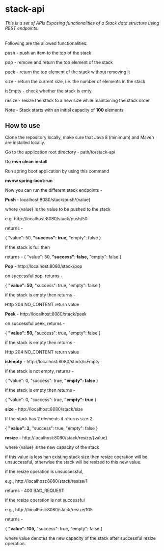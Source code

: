 # stack-api

###### This is a set of APIs Exposing functionalities of a Stack data structure using REST endpoints.

Following are the allowed functionalities:

push - push an item to the top of the stack

pop - remove and return the top element of the stack

peek - return the top element of the stack without removing it

size - return the current size, i.e. the number of elements in the stack

isEmpty - check whether the stack is emty

resize - resize the stack to  a new size while maintaining the stack order

Note - Stack starts with an initial capacity of **100** elements


## **How to use**
Clone the repository locally,
make sure that Java 8 (minimum) and Maven are
installed locally.

Go to the application root directory -
path/to/stack-api

Do **mvn clean install**

Run spring boot application by using this command 

**mvnw spring-boot:run**

Now you can run the different stack endpoints - 

**Push** - localhost:8080/stack/push/{value}

where {value} is the value to be pushed to the stack

e.g. http://localhost:8080/stack/push/50

returns - 

{
"value": 50,
**"success": true,**
"empty": false
}

if the stack is full then

returns -
{
"value": 50,
**"success": false,**
"empty": false
}

**Pop** - http://localhost:8080/stack/pop

on successful pop, returns -

{
**"value": 50,**
"success": true,
"empty": false
}

if the stack is empty then returns -

Http 204 NO_CONTENT return value

**Peek** - http://localhost:8080/stack/peek

on successful peek, returns -

{
**"value": 50,**
"success": true,
"empty": false
}

if the stack is empty then returns -

Http 204 NO_CONTENT return value

**isEmpty** - http://localhost:8080/stack/isEmpty

if the stack is not empty, returns - 

{
"value": 0,
"success": true,
**"empty": false**
}

if the stack is empty then returns -

{
"value": 0,
"success": true,
**"empty": true**
}

**size** - http://localhost:8080/stack/size

If the stack has 2 elements it returns size 2

{
**"value": 2,**
"success": true,
"empty": false
}

**resize** - http://localhost:8080/stack/resize/{value}

where {value} is the new capacity of the stack

if this value is less han existing stack size then 
resize operation will be unsuccessful, otherwise the
stack will be resized to this new value.


if the resize operation is unsuccessful, 

e.g., http://localhost:8080/stack/resize/1

returns - 400 BAD_REQUEST 

if the resize operation is not successful 

e.g., http://localhost:8080/stack/resize/105

returns - 

{
**"value": 105,**
"success": true,
"empty": false
}

where value denotes the new capacity of the stack after successful resize operation.